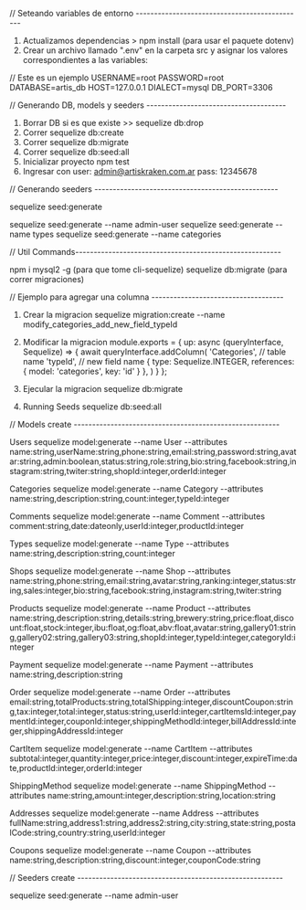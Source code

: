 // Seteando variables de entorno ----------------------------------------------

1. Actualizamos dependencias > npm install (para usar el paquete dotenv)
2. Crear un archivo llamado ".env" en la carpeta src y asignar los valores 
correspondientes a las variables:

// Este es un ejemplo
USERNAME=root
PASSWORD=root
DATABASE=artis_db
HOST=127.0.0.1
DIALECT=mysql
DB_PORT=3306

// Generando DB, models y seeders --------------------------------------

1. Borrar DB si es que existe >> sequelize db:drop
2. Correr sequelize db:create
3. Correr sequelize db:migrate
4. Correr sequelize db:seed:all
5. Inicializar proyecto npm test
6. Ingresar con 
    user: admin@artiskraken.com.ar 
    pass: 12345678


// Generando seeders --------------------------------------------------

sequelize seed:generate

sequelize seed:generate --name admin-user
sequelize seed:generate --name types
sequelize seed:generate --name categories

// Util Commands--------------------------------------------------------

npm i mysql2 -g (para que tome cli-sequelize)
sequelize db:migrate (para correr migraciones)

// Ejemplo para agregar una columna ------------------------------------

1. Crear la migracion
sequelize migration:create --name modify_categories_add_new_field_typeId

2. Modificar la migracion 
module.exports = {
  up: async (queryInterface, Sequelize) => {
    await queryInterface.addColumn(
        'Categories', // table name
        'typeId', // new field name
        {
          type: Sequelize.INTEGER,
          references: { model: 'categories', key: 'id' }
        },
    ) 
  }
};

3. Ejecular la migracion 
sequelize db:migrate

4. Running Seeds
sequelize db:seed:all

// Models create --------------------------------------------------------

Users
sequelize model:generate --name User --attributes name:string,userName:string,phone:string,email:string,password:string,avatar:string,admin:boolean,status:string,role:string,bio:string,facebook:string,instagram:string,twiter:string,shopId:integer,orderId:integer

Categories
sequelize model:generate --name Category --attributes name:string,description:string,count:integer,typeId:integer

Comments
sequelize model:generate --name Comment --attributes comment:string,date:dateonly,userId:integer,productId:integer

Types
sequelize model:generate --name Type --attributes name:string,description:string,count:integer

Shops
sequelize model:generate --name Shop --attributes name:string,phone:string,email:string,avatar:string,ranking:integer,status:string,sales:integer,bio:string,facebook:string,instagram:string,twiter:string

Products
sequelize model:generate --name Product --attributes name:string,description:string,details:string,brewery:string,price:float,discount:float,stock:integer,ibu:float,og:float,abv:float,avatar:string,gallery01:string,gallery02:string,gallery03:string,shopId:integer,typeId:integer,categoryId:integer

Payment
sequelize model:generate --name Payment --attributes name:string,description:string

Order
sequelize model:generate --name Order --attributes email:string,totalProducts:string,totalShipping:integer,discountCoupon:string,tax:integer,total:integer,status:string,userId:integer,cartItemsId:integer,paymentId:integer,couponId:integer,shippingMethodId:integer,billAddressId:integer,shippingAddressId:integer

CartItem
sequelize model:generate --name CartItem --attributes subtotal:integer,quantity:integer,price:integer,discount:integer,expireTime:date,productId:integer,orderId:integer

ShippingMethod
sequelize model:generate --name ShippingMethod --attributes name:string,amount:integer,description:string,location:string

Addresses
sequelize model:generate --name Address --attributes fullName:string,address1:string,address2:string,city:string,state:string,postalCode:string,country:string,userId:integer

Coupons
sequelize model:generate --name Coupon --attributes name:string,description:string,discount:integer,couponCode:string

// Seeders create --------------------------------------------------------

sequelize seed:generate --name admin-user

